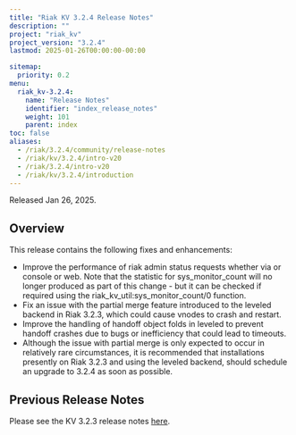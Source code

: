 ```yaml
---
title: "Riak KV 3.2.4 Release Notes"
description: ""
project: "riak_kv"
project_version: "3.2.4"
lastmod: 2025-01-26T00:00:00-00:00

sitemap:
  priority: 0.2
menu:
  riak_kv-3.2.4:
    name: "Release Notes"
    identifier: "index_release_notes"
    weight: 101
    parent: index
toc: false
aliases:
  - /riak/3.2.4/community/release-notes
  - /riak/kv/3.2.4/intro-v20
  - /riak/3.2.4/intro-v20
  - /riak/kv/3.2.4/introduction
---
```


Released Jan 26, 2025.

## Overview

This release contains the following fixes and enhancements:

* Improve the performance of riak admin status requests whether via or console or web. Note that the statistic for sys_monitor_count will no longer produced as part of this change - but it can be checked if required using the riak_kv_util:sys_monitor_count/0 function.
* Fix an issue with the partial merge feature introduced to the leveled backend in Riak 3.2.3, which could cause vnodes to crash and restart.
* Improve the handling of handoff object folds in leveled to prevent handoff crashes due to bugs or inefficiency that could lead to timeouts.
* Although the issue with partial merge is only expected to occur in relatively rare circumstances, it is recommended that installations presently on Riak 3.2.3 and using the leveled backend, should schedule an upgrade to 3.2.4 as soon as possible.


## Previous Release Notes

Please see the KV 3.2.3 release notes [here]({{<baseurl>}}riak/kv/3.2.3/release-notes/).

